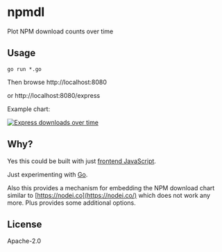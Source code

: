 # npmdl

Plot NPM download counts over time 

## Usage

```
go run *.go
```

Then browse http://localhost:8080

or http://localhost:8080/express

Example chart:

[![Express downloads over time](http://npmdl.herokuapp.com/chart/express)](http://npmdl.herokuapp.com/chart/express)

## Why?

Yes this could be built with just [frontend JavaScript](https://npm-stat.com/).

Just experimenting with [Go](https://golang.org/).

Also this provides a mechanism for embedding the NPM download chart similar to [https://nodei.co](https://nodei.co/) which does not work any more. Plus provides some additional options.

## License

Apache-2.0
